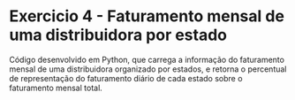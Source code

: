 # Exercicio 4 - Faturamento mensal de uma distribuidora por estado

Código desenvolvido em Python, que carrega a informação do faturamento mensal de uma distribuidora organizado por estados, e retorna o percentual de representação do faturamento diário de cada estado sobre o faturamento mensal total.
